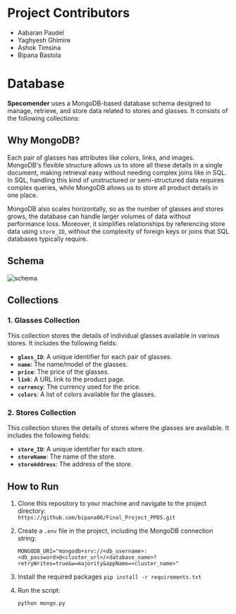 # Project Contributors
- Aabaran Paudel
- Yaghyesh Ghimire
- Ashok Timsina
- Bipana Bastola
  

# Database

**Specomender** uses a MongoDB-based database schema designed to manage, retrieve, and store data related to stores and glasses. It consists of the following collections:

## Why MongoDB?

Each pair of glasses has attributes like colors, links, and images. MongoDB's flexible structure allows us to store all these details in a single document, making retrieval easy without needing complex joins like in SQL. In SQL, handling this kind of unstructured or semi-structured data requires complex queries, while MongoDB allows us to store all product details in one place.

MongoDB also scales horizontally, so as the number of glasses and stores grows, the database can handle larger volumes of data without performance loss. Moreover, it simplifies relationships by referencing store data using `store_ID`, without the complexity of foreign keys or joins that SQL databases typically require.

## Schema
![schema](https://github.com/user-attachments/assets/cf30dcdd-21cc-4562-a72b-ebf9480c391e)

## Collections

### 1. Glasses Collection

This collection stores the details of individual glasses available in various stores. It includes the following fields:

- **`glass_ID`**: A unique identifier for each pair of glasses.
- **`name`**: The name/model of the glasses.
- **`price`**: The price of the glasses.
- **`link`**: A URL link to the product page.
- **`currency`**: The currency used for the price.
- **`colors`**: A list of colors available for the glasses.

### 2. Stores Collection

This collection stores the details of stores where the glasses are available. It includes the following fields:

- **`store_ID`**: A unique identifier for each store.
- **`storeName`**: The name of the store.
- **`storeAddress`**: The address of the store.

## How to Run

1. Clone this repository to your machine and navigate to the project directory:  
   ```https://github.com/bipana06/Final_Project_PPDS.git```

2. Create a `.env` file in the project, including the MongoDB connection string:

    ```
    MONGODB_URI="mongodb+srv://<db_username>:<db_password>@<cluster_url>/<database_name>?retryWrites=true&w=majority&appName=<cluster_name>"
    ```
3.  Install the required packages
   ```pip install -r requirements.txt```
    
5. Run the script:

    ```
    python mongo.py
    ```
